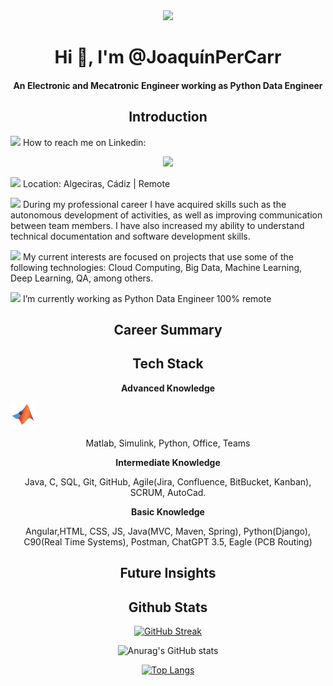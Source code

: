 <div align="center">
<img src="https://umb.edu.co/wp-content/uploads/2021/12/Ingenieria-Software.jpg" width="400">
</div>

<h1 align="center">Hi 👋, I'm @JoaquínPerCarr </h1>

<div align="center">

#### An Electronic and Mecatronic Engineer working as Python Data Engineer

</div>

<div align="center">

## Introduction
</div>

<img src="https://cdn-icons-png.flaticon.com/512/2703/2703438.png" width="26"> How to reach me on Linkedin:

<div align="center">
<a href="http://www.linkedin.com/in/joaquinperezcarrasco
" target="_blank"><img src="https://img.shields.io/badge/-LinkedIn-%230077B5?style=for-the-badge&amp;logo=linkedin&amp;logoColor=white" target="_blank"></a>

</div>

<img src="https://cdn-icons-png.flaticon.com/512/2057/2057837.png" width="30"> Location: Algeciras, Cádiz | Remote

<img src="https://cdn-icons-png.flaticon.com/512/2554/2554282.png" width="30"> During my professional career I have acquired skills such as the autonomous development of activities, as well as improving communication between team members. I have also increased my ability to understand technical documentation and software development skills. 


<img src="https://cdn-icons-png.flaticon.com/512/3362/3362087.png" width="38"> My current interests are focused on projects that use some of the following technologies: Cloud Computing, Big Data, Machine Learning, Deep Learning, QA, among others.

<img src="https://cdn-icons-png.flaticon.com/512/3281/3281307.png" width="30"> I’m currently working as Python Data Engineer 100% remote 
</div>


<div align="center">

## Career Summary
</div>

<div align="center">

<div align = "center">

<div align = "center">

## Tech Stack

</div>

**Advanced Knowledge**

<div align="left">
    <div>
        <img src="https://github.com/devicons/devicon/blob/master/icons/matlab/matlab-original.svg" width="40">
    </div>
</div>

Matlab, Simulink, Python, Office, Teams

**Intermediate Knowledge**

Java, C, SQL, Git, GitHub, Agile(Jira, Confluence, BitBucket, Kanban), SCRUM, AutoCad.

**Basic Knowledge**

Angular,HTML, CSS, JS, Java(MVC, Maven, Spring), Python(Django), C90(Real Time Systems), Postman, ChatGPT 3.5, Eagle (PCB Routing)


<div align="center">

## Future Insights
</div>

<div align="center">

## Github Stats

[![GitHub Streak](https://streak-stats.demolab.com?user=JoaquinPerCarr&theme=ayu-light&date_format=j%20M%5B%20Y%5D)](https://git.io/streak-stats)

![Anurag's GitHub stats](https://github-readme-stats.vercel.app/api?username=JoaquinPerCarr&show_icons=true&theme=transparent)

[![Top Langs](https://github-readme-stats.vercel.app/api/top-langs/?username=JoaquinPerCarr&hide=javascript,html)](https://github.com/anuraghazra/github-readme-stats)
</div>